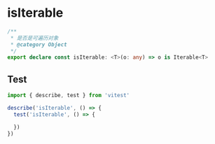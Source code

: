 # isIterable
```ts
/**
 * 是否是可遍历对象
 * @category Object
 */
export declare const isIterable: <T>(o: any) => o is Iterable<T>

```

## Test
```ts
import { describe, test } from 'vitest'

describe('isIterable', () => {
  test('isIterable', () => {

  })
})
```
